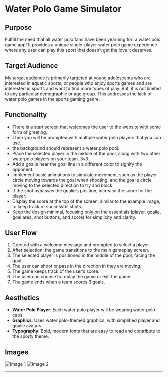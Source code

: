# Water Polo Game Simulator

## Purpose
Fulfill the need that all water polo fans have been yearning for: a water polo game app! It provides a unique single-player water polo game experience where any user can play this sport that doesn’t get the love it deserves.

## Target Audience
My target audience is primarily targeted at young adolescents who are interested in aquatic sports, or people who enjoy sports games and are interested in sports and want to find more types of play. But, it is not limited to any particular demographic or age group. This addresses the lack of water polo games in the sports gaming genre.

## Functionality
- There is a start screen that welcomes the user to the website with some form of greeting. 
- Then you will be prompted with multiple water polo players that you can use.
- the background should represent a water polo pool.
- Place the selected player in the middle of the pool, along with two other waterpolo players on your team. 3v3.
- Add a goalie near the goal line in a different color to signify the opponent.
- Implement basic animations to simulate movement, such as the player circle moving towards the goal when shooting, and the goalie circle moving to the selected direction to try and block.
- If the shot bypasses the goalie’s position, increase the score for the player.
- Display the score at the top of the screen, similar to the example image, to keep track of successful shots.
- Keep the design minimal, focusing only on the essentials (player, goalie, goal area, shot buttons, and score) for simplicity and clarity.


## User Flow
1. Greeted with a welcome message and prompted to select a player.
2. After selection, the game transitions to the main gameplay screen.
3. The selected player is positioned in the middle of the pool, facing the goal.
4. The user can shoot or pass in the direction in they are moving.
5. The game keeps track of the user’s score.
6. The user can choose to replay the game or exit the game.
7. The game ends when a team scores 3 goals.

## Aesthetics
- **Water Polo Player**: Each water polo player will be wearing water polo caps.
- **Graphics**: Uses water polo-themed graphics, with simplified player and goalie avatars.
- **Typography**: Bold, modern fonts that are easy to read and contribute to the sporty theme.

## Images
![Image 1](https://github.com/okonghw/Collins-waterpolo-forked/blob/main/2958cc22-44c0-4e18-83d8-27e76921d23b.webp)
![Image 2](https://github.com/okonghw/Collins-waterpolo-forked/blob/main/c046f102-9de4-4d18-aab1-288e4a6b0e80.webp)

---

